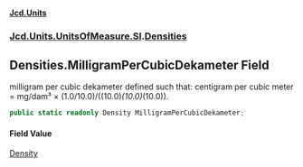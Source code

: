 #### [Jcd.Units](index 'index')
### [Jcd.Units.UnitsOfMeasure.SI](Jcd.Units.UnitsOfMeasure.SI 'Jcd.Units.UnitsOfMeasure.SI').[Densities](Densities 'Jcd.Units.UnitsOfMeasure.SI.Densities')

## Densities.MilligramPerCubicDekameter Field

milligram per cubic dekameter defined such that: centigram per cubic meter = mg/dam³ ×
(1.0/10.0)/((10.0)*(10.0)*(10.0)).

```csharp
public static readonly Density MilligramPerCubicDekameter;
```

#### Field Value
[Density](Density 'Jcd.Units.UnitTypes.Density')